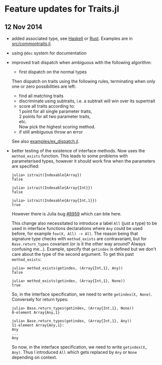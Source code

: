 Feature updates for Traits.jl
=============================

12 Nov 2014
-----------

- added associated type, see
  [Haskell](https://www.haskell.org/haskellwiki/GHC/Type_families#An_associated_data_type_example)
  or [Rust](https://github.com/aturon/rfcs/blob/associated-items/active/0000-associated-items.md).
  Examples are in [src/commontraits.jl](src/commontraits.jl).
- using `@doc` system for documentation
- improved trait dispatch when ambiguous with the following algorithm:

     - first dispatch on the normal types
     
     Then dispatch on traits using the following rules, terminating
     when only one or zero possibilities are left:

     - find all matching traits
     - discriminate using subtraits, i.e. a subtrait will win over its supertrait
     - score all traits according to:  
       1 point for all single parameter traits,  
       2 points for all two parameter traits,  
       etc.  
       Now pick the highest scoring method.
     - if still ambiguous throw an error

  See also [examples/ex_dispatch.jl](examples/ex_dispatch.jl).
- better testing of the existence of interface methods.  Now uses the
  `method_exists` function.  This leads to some problems with
  parameterised types, however it should work fine when the parameters
  are specified:
  ```
  julia> istrait(Indexable{Array})
  false

  julia> istrait(Indexable{Array{Int}})
  false
  
  julia> istrait(Indexable{Array{Int,1}})
  true
  ```
  However there is Julia bug
  [#8959](https://github.com/JuliaLang/julia/issues/8959) which can
  bite here.

  This change also necessitated to introduce a label `All` (just a
  type) to be used in interface functions declarations where `Any`
  could be used before, for example `foo(X, All) -> All`.  The reason
  being that signature type checks with `method_exists` are
  contravariant, but for `Base.return_types` covariant (or is it the other
  way around? Always confusing me...).  Example, specify that
  `getindex` is defined but we don't care about the type of the second
  argument.  To get this past `method_exists`:
  ```
  julia> method_exists(getindex, (Array{Int,1}, Any))
  false
  
  julia> method_exists(getindex, (Array{Int,1}, None))
  true
  ```
  So, in the interface specification, we need to write `getindex(X,
  None)`.  Conversely for return types:
  ```
  julia> Base.return_types(getindex, (Array{Int,1}, None))
  0-element Array{Any,1}
  
  julia> Base.return_types(getindex, (Array{Int,1}, Any))
  11-element Array{Any,1}:
  Any
  ...
  Any
  ```
  So now, in the interface specification, we need to write
  `getindex(X, Any)`.  Thus I introduced `All` which gets replaced by
  `Any` or `None` depending on context.
